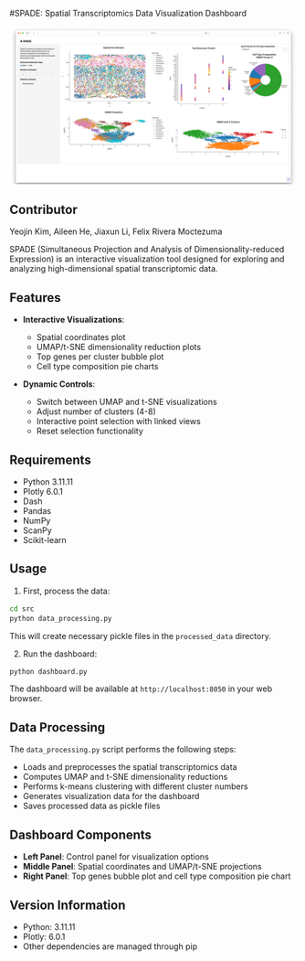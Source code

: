 #SPADE: Spatial Transcriptomics Data Visualization Dashboard

![Dashboard Overview](./img/dashboard.png)

## Contributor
Yeojin Kim, Aileen He, Jiaxun Li, Felix Rivera Moctezuma

SPADE (Simultaneous Projection and Analysis of Dimensionality-reduced Expression) is an interactive visualization tool designed for exploring and analyzing high-dimensional spatial transcriptomic data.

## Features

- **Interactive Visualizations**: 
  - Spatial coordinates plot
  - UMAP/t-SNE dimensionality reduction plots
  - Top genes per cluster bubble plot
  - Cell type composition pie charts

- **Dynamic Controls**:
  - Switch between UMAP and t-SNE visualizations
  - Adjust number of clusters (4-8)
  - Interactive point selection with linked views
  - Reset selection functionality

## Requirements

- Python 3.11.11
- Plotly 6.0.1
- Dash
- Pandas
- NumPy
- ScanPy
- Scikit-learn

## Usage

1. First, process the data:
```bash
cd src
python data_processing.py
```
This will create necessary pickle files in the `processed_data` directory.

2. Run the dashboard:
```bash
python dashboard.py
```
The dashboard will be available at `http://localhost:8050` in your web browser.

## Data Processing

The `data_processing.py` script performs the following steps:
- Loads and preprocesses the spatial transcriptomics data
- Computes UMAP and t-SNE dimensionality reductions
- Performs k-means clustering with different cluster numbers
- Generates visualization data for the dashboard
- Saves processed data as pickle files

## Dashboard Components

- **Left Panel**: Control panel for visualization options
- **Middle Panel**: Spatial coordinates and UMAP/t-SNE projections
- **Right Panel**: Top genes bubble plot and cell type composition pie chart

## Version Information

- Python: 3.11.11
- Plotly: 6.0.1
- Other dependencies are managed through pip
